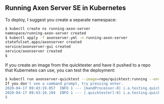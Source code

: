 ## Running Axen Server SE in Kubernetes

To deploy, I suggest you create a separate namespace:

```bash
$ kubectl create ns running-axon-server
namespace/running-axon-server created
$ kubectl apply -f axonserver.yml -n running-axon-server
statefulset.apps/axonserver created
service/axonserver-gui created
service/axonserver created
$
```

If you create an image from the quicktester and have it pushed to a repo that Kubernetes can use, you can test the deployment:
```bash
$ kubectl run axonserver-quicktest --image=repo/quicktest:running --env AXON_AXONSERVER_SERVERS=axonserver-0.axonserver --attach stdout -n running-axon-server --rm --generator=run-pod/v1
If you don't see a command prompt, try pressing enter.
2020-04-17 09:43:19.057  INFO 1 --- [mandProcessor-0] i.a.testing.quicktester.TestHandler      : handleCommand(): src = "QuickTesterApplication.getRunner", msg = "Hi there!".
2020-04-17 09:43:19.194  INFO 1 --- [.quicktester]-0] i.a.testing.quicktester.TestHandler      : handleEvent(): msg = "QuickTesterApplication.getRunner says: Hi there!".
$
```